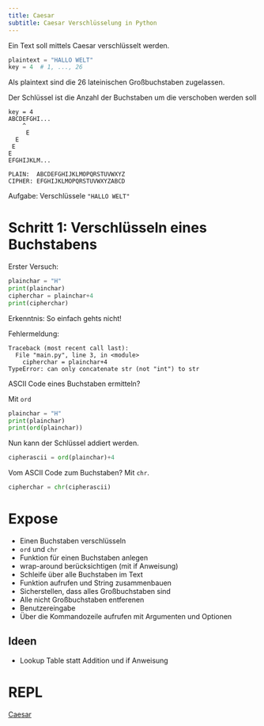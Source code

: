 ```yaml
---
title: Caesar
subtitle: Caesar Verschlüsselung in Python
---
```


Ein Text soll mittels Caesar verschlüsselt werden.

```python
plaintext = "HALLO WELT"
key = 4  # 1, ..., 26
```

Als plaintext sind die 26 lateinischen Großbuchstaben zugelassen.

Der Schlüssel ist die Anzahl der Buchstaben um die verschoben werden soll

```
key = 4
ABCDEFGHI...		
    ^
	 E
  E
 E
E
EFGHIJKLM...

PLAIN:  ABCDEFGHIJKLMOPQRSTUVWXYZ
CIPHER: EFGHIJKLMOPQRSTUVWXYZABCD
```

Aufgabe: Verschlüssele `"HALLO WELT"`

# Schritt 1: Verschlüsseln eines Buchstabens

Erster Versuch:

```python
plainchar = "H"
print(plainchar)
cipherchar = plainchar+4
print(cipherchar)
```

Erkenntnis: So einfach gehts nicht!

Fehlermeldung:

```
Traceback (most recent call last):
  File "main.py", line 3, in <module>
    cipherchar = plainchar+4
TypeError: can only concatenate str (not "int") to str
```

ASCII Code eines Buchstaben ermitteln?

Mit `ord`

```python
plainchar = "H"
print(plainchar)
print(ord(plainchar))
```

Nun kann der Schlüssel addiert werden.

```python
cipherascii = ord(plainchar)+4
```

Vom ASCII Code zum Buchstaben? Mit `chr`.

```python
cipherchar = chr(cipherascii)
```



# Expose

- Einen Buchstaben verschlüsseln
- `ord` und `chr`
- Funktion für einen Buchstaben anlegen
- wrap-around berücksichtigen (mit if Anweisung)
- Schleife über alle Buchstaben im Text
- Funktion aufrufen und String zusammenbauen
- Sicherstellen, dass alles Großbuchstaben sind
- Alle nicht Großbuchstaben entferenen
- Benutzereingabe
- Über die Kommandozeile aufrufen mit Argumenten und Optionen







## Ideen

- Lookup Table statt Addition und if Anweisung



# REPL

[Caesar](https://replit.com/@franzmatejka/Caesar)

